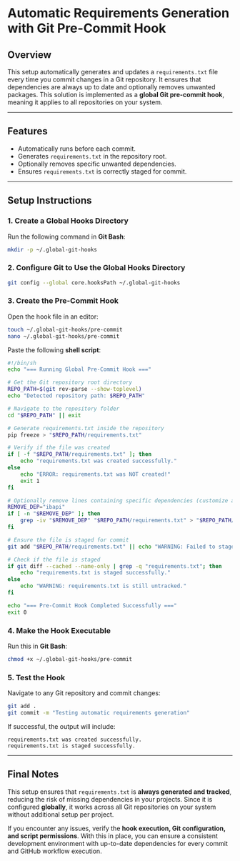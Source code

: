 # **Automatic Requirements Generation with Git Pre-Commit Hook**

## **Overview**

This setup automatically generates and updates a `requirements.txt` file every time you commit changes in a Git repository. It ensures that dependencies are always up to date and optionally removes unwanted packages. This solution is implemented as a **global Git pre-commit hook**, meaning it applies to all repositories on your system.

---

## **Features**

- Automatically runs before each commit.
- Generates `requirements.txt` in the repository root.
- Optionally removes specific unwanted dependencies.
- Ensures `requirements.txt` is correctly staged for commit.

---

## **Setup Instructions**

### **1. Create a Global Hooks Directory**

Run the following command in **Git Bash**:

```sh
mkdir -p ~/.global-git-hooks
```

### **2. Configure Git to Use the Global Hooks Directory**

```sh
git config --global core.hooksPath ~/.global-git-hooks
```

### **3. Create the Pre-Commit Hook**

Open the hook file in an editor:

```sh
touch ~/.global-git-hooks/pre-commit
nano ~/.global-git-hooks/pre-commit
```

Paste the following **shell script**:

```sh
#!/bin/sh
echo "=== Running Global Pre-Commit Hook ==="

# Get the Git repository root directory
REPO_PATH=$(git rev-parse --show-toplevel)
echo "Detected repository path: $REPO_PATH"

# Navigate to the repository folder
cd "$REPO_PATH" || exit

# Generate requirements.txt inside the repository
pip freeze > "$REPO_PATH/requirements.txt"

# Verify if the file was created
if [ -f "$REPO_PATH/requirements.txt" ]; then
    echo "requirements.txt was created successfully."
else
    echo "ERROR: requirements.txt was NOT created!"
    exit 1
fi

# Optionally remove lines containing specific dependencies (customize as needed)
REMOVE_DEP="ibapi"
if [ -n "$REMOVE_DEP" ]; then
    grep -iv "$REMOVE_DEP" "$REPO_PATH/requirements.txt" > "$REPO_PATH/temp.txt" && mv "$REPO_PATH/temp.txt" "$REPO_PATH/requirements.txt"
fi

# Ensure the file is staged for commit
git add "$REPO_PATH/requirements.txt" || echo "WARNING: Failed to stage requirements.txt"

# Check if the file is staged
if git diff --cached --name-only | grep -q "requirements.txt"; then
    echo "requirements.txt is staged successfully."
else
    echo "WARNING: requirements.txt is still untracked."
fi

echo "=== Pre-Commit Hook Completed Successfully ==="
exit 0
```

### **4. Make the Hook Executable**

Run this in **Git Bash**:

```sh
chmod +x ~/.global-git-hooks/pre-commit
```

### **5. Test the Hook**

Navigate to any Git repository and commit changes:

```sh
git add .
git commit -m "Testing automatic requirements generation"
```

If successful, the output will include:

```
requirements.txt was created successfully.
requirements.txt is staged successfully.
```

---

## **Final Notes**

This setup ensures that `requirements.txt` is **always generated and tracked**, reducing the risk of missing dependencies in your projects. Since it is configured **globally**, it works across all Git repositories on your system without additional setup per project.

If you encounter any issues, verify the **hook execution, Git configuration, and script permissions**. With this in place, you can ensure a consistent development environment with up-to-date dependencies for every commit and GitHub workflow execution.

